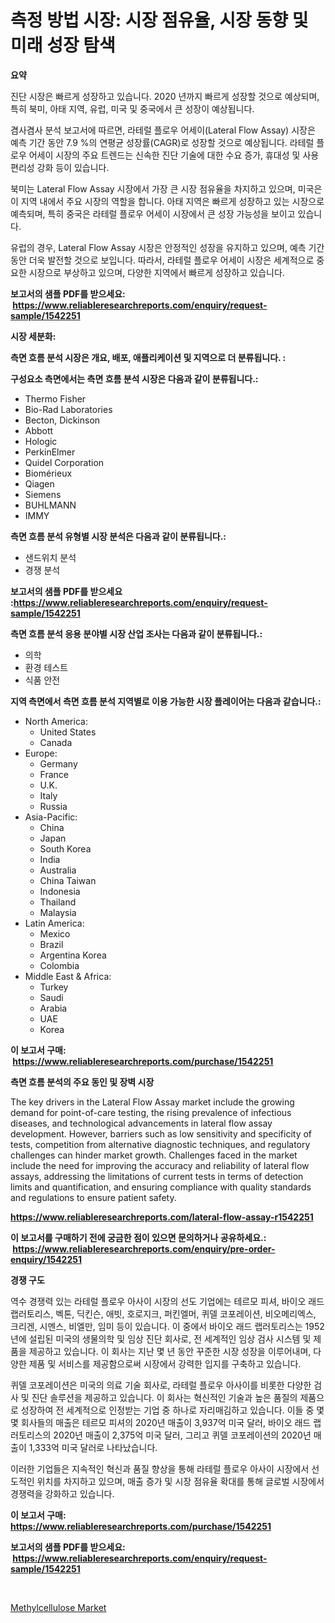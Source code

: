 <p><h1>측정 방법 시장: 시장 점유율, 시장 동향 및 미래 성장 탐색</h1></p><p><strong>요약</strong></p>
<p><p>진단 시장은 빠르게 성장하고 있습니다. 2020 년까지 빠르게 성장할 것으로 예상되며, 특히 북미, 아태 지역, 유럽, 미국 및 중국에서 큰 성장이 예상됩니다.</p><p>겸사겸사 분석 보고서에 따르면, 라테럴 플로우 어세이(Lateral Flow Assay) 시장은 예측 기간 동안 7.9 %의 연평균 성장률(CAGR)로 성장할 것으로 예상됩니다. 라테럴 플로우 어세이 시장의 주요 트렌드는 신속한 진단 기술에 대한 수요 증가, 휴대성 및 사용 편리성 강화 등이 있습니다.</p><p>북미는 Lateral Flow Assay 시장에서 가장 큰 시장 점유율을 차지하고 있으며, 미국은 이 지역 내에서 주요 시장의 역할을 합니다. 아태 지역은 빠르게 성장하고 있는 시장으로 예측되며, 특히 중국은 라테럴 플로우 어세이 시장에서 큰 성장 가능성을 보이고 있습니다.</p><p>유럽의 경우, Lateral Flow Assay 시장은 안정적인 성장을 유지하고 있으며, 예측 기간 동안 더욱 발전할 것으로 보입니다. 따라서, 라테럴 플로우 어세이 시장은 세계적으로 중요한 시장으로 부상하고 있으며, 다양한 지역에서 빠르게 성장하고 있습니다.</p></p>
<p><strong>보고서의 샘플 PDF를 받으세요: &nbsp;<a href="https://www.reliableresearchreports.com/enquiry/request-sample/1542251">https://www.reliableresearchreports.com/enquiry/request-sample/1542251</a></strong></p>
<p><strong>시장 세분화:</strong></p>
<p><strong> 측면 흐름 분석 시장은 개요, 배포, 애플리케이션 및 지역으로 더 분류됩니다. :</strong></p>
<p><strong>구성요소 측면에서는 측면 흐름 분석 시장은 다음과 같이 분류됩니다.:</strong></p>
<p><ul><li>Thermo Fisher</li><li>Bio-Rad Laboratories</li><li>Becton, Dickinson</li><li>Abbott</li><li>Hologic</li><li>PerkinElmer</li><li>Quidel Corporation</li><li>Biomérieux</li><li>Qiagen</li><li>Siemens</li><li>BUHLMANN</li><li>IMMY</li></ul></p>
<p><strong> 측면 흐름 분석 유형별 시장 분석은 다음과 같이 분류됩니다.:</strong></p>
<p><ul><li>샌드위치 분석</li><li>경쟁 분석</li></ul></p>
<p><strong>보고서의 샘플 PDF를 받으세요 :<a href="https://www.reliableresearchreports.com/enquiry/request-sample/1542251">https://www.reliableresearchreports.com/enquiry/request-sample/1542251</a></strong></p>
<p><strong> 측면 흐름 분석 응용 분야별 시장 산업 조사는 다음과 같이 분류됩니다.:</strong></p>
<p><ul><li>의학</li><li>환경 테스트</li><li>식품 안전</li></ul></p>
<p><strong>지역 측면에서 측면 흐름 분석 지역별로 이용 가능한 시장 플레이어는 다음과 같습니다.:</strong></p>
<p><ul>
    <li>
        North America:
        <ul>
            <li>United States</li>
            <li>Canada</li>
        </ul>
    </li>
    <li>
        Europe:
        <ul>
            <li>Germany</li>
            <li>France</li>
            <li>U.K.</li>
            <li>Italy</li>
            <li>Russia</li>
        </ul>
    </li>
    <li>
        Asia-Pacific:
        <ul>
            <li>China</li>
            <li>Japan</li>
            <li>South Korea</li>
            <li>India</li>
            <li>Australia</li>
            <li>China Taiwan</li>
            <li>Indonesia</li>
            <li>Thailand</li>
            <li>Malaysia</li>
        </ul>
    </li>
    <li>
        Latin America:
        <ul>
            <li>Mexico</li>
            <li>Brazil</li>
            <li>Argentina Korea</li>
            <li>Colombia</li>
        </ul>
    </li>
    <li>
        Middle East & Africa:
        <ul>
            <li>Turkey</li>
            <li>Saudi</li>
            <li>Arabia</li>
            <li>UAE</li>
            <li>Korea</li>
        </ul>
    </li>
    </ul></p>
<p><strong>이 보고서 구매: &nbsp;<a href="https://www.reliableresearchreports.com/purchase/1542251">https://www.reliableresearchreports.com/purchase/1542251</a></strong></p>
<p><strong>측면 흐름 분석의 주요 동인 및 장벽 시장</strong></p>
<p><p>The key drivers in the Lateral Flow Assay market include the growing demand for point-of-care testing, the rising prevalence of infectious diseases, and technological advancements in lateral flow assay development. However, barriers such as low sensitivity and specificity of tests, competition from alternative diagnostic techniques, and regulatory challenges can hinder market growth. Challenges faced in the market include the need for improving the accuracy and reliability of lateral flow assays, addressing the limitations of current tests in terms of detection limits and quantification, and ensuring compliance with quality standards and regulations to ensure patient safety.</p></p>
<p><strong><a href="https://www.reliableresearchreports.com/lateral-flow-assay-r1542251">https://www.reliableresearchreports.com/lateral-flow-assay-r1542251</a></strong></p>
<p><strong>이 보고서를 구매하기 전에 궁금한 점이 있으면 문의하거나 공유하세요.: &nbsp;<a href="https://www.reliableresearchreports.com/enquiry/pre-order-enquiry/1542251">https://www.reliableresearchreports.com/enquiry/pre-order-enquiry/1542251</a></strong></p>
<p><strong>경쟁 구도</strong></p>
<p><p>역수 경쟁력 있는 라테럴 플로우 아사이 시장의 선도 기업에는 테르모 피셔, 바이오 래드 랩러토리스, 벡톤, 딕킨슨, 애빗, 호로지크, 퍼킨엘머, 퀴델 코포레이션, 비오메리엑스, 크리겐, 시멘스, 비엘만, 임미 등이 있습니다. 이 중에서 바이오 래드 랩러토리스는 1952년에 설립된 미국의 생물의학 및 임상 진단 회사로, 전 세계적인 임상 검사 시스템 및 제품을 제공하고 있습니다. 이 회사는 지난 몇 년 동안 꾸준한 시장 성장을 이루어내며, 다양한 제품 및 서비스를 제공함으로써 시장에서 강력한 입지를 구축하고 있습니다.</p><p>퀴델 코포레이션은 미국의 의료 기술 회사로, 라테럴 플로우 아사이를 비롯한 다양한 검사 및 진단 솔루션을 제공하고 있습니다. 이 회사는 혁신적인 기술과 높은 품질의 제품으로 성장하여 전 세계적으로 인정받는 기업 중 하나로 자리매김하고 있습니다. 이들 중 몇몇 회사들의 매출은 테르모 피셔의 2020년 매출이 3,937억 미국 달러, 바이오 래드 랩러토리스의 2020년 매출이 2,375억 미국 달러, 그리고 퀴델 코포레이션의 2020년 매출이 1,333억 미국 달러로 나타났습니다.</p><p>이러한 기업들은 지속적인 혁신과 품질 향상을 통해 라테럴 플로우 아사이 시장에서 선도적인 위치를 차지하고 있으며, 매출 증가 및 시장 점유율 확대를 통해 글로벌 시장에서 경쟁력을 강화하고 있습니다.</p></p>
<p><strong>이 보고서 구매: &nbsp; <a href="https://www.reliableresearchreports.com/purchase/1542251">https://www.reliableresearchreports.com/purchase/1542251</a></strong></p>
<p><strong>보고서의 샘플 PDF를 받으세요: &nbsp;<a href="https://www.reliableresearchreports.com/enquiry/request-sample/1542251">https://www.reliableresearchreports.com/enquiry/request-sample/1542251</a></strong><strong></strong></p>
<p>&nbsp;</p>
<p><p><a href="https://meowing-canidae-761.notion.site/Methylcellulose-Market-Size-Market-Trends-and-Growth-Outlook-forecasted-for-period-from-2024-to-20-7078a4098e6b416e899e486fc2a1224b">Methylcellulose Market</a></p></p>